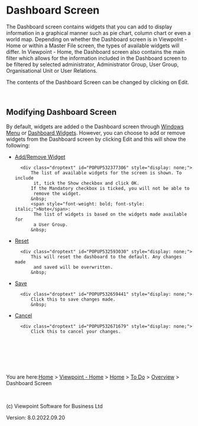 []()




# Dashboard Screen
The Dashboard screen contains widgets that you can add to display information 
 in a graphical manner such as pie chart, column chart or even a world 
 map. Depending on whether the Dashboard screen is in ViewpoInt - Home 
 or within a Master File screen, the types of available widgets will differ. 
 In Viewpoint - Home, the Dashboard screen also contains the main filter 
 which allows for the information included in the Dashboard screen to be 
 filtered by selected administrator, Administrator Group, User Group, Organisational 
 Unit or User Relations.

The contents of the Dashboard Screen can be changed by clicking on Edit.

&nbsp;
## Modifying Dashboard Screen
By default, widgets are added o the Dashboard screen through [Windows 
 Menu](file:///c:/temp/0457b882-c844-4314-8878-ce1a9c2207bd/Configuration/Settings_-_Windows_menu.htm) or [Dashboard 
 Widgets](file:///c:/temp/0457b882-c844-4314-8878-ce1a9c2207bd/Configuration/Dashboard_Widgets.htm). However, you can choose to add or remove widgets from the 
 Dashboard screen by clicking Edit and this will show the following:

	

- [Add/Remove 
    	 Widget](javascript:TextPopup(this))
    
    	<div class="droptext" id="POPUP532377306" style="display: none;">
    		The list of available widgets for the screen is shown. To include 
    		 it, tick the Show checkbox and click OK.
    		If the Mandatory checkbox is ticked, you will not be able to 
    		 remove the widget.
    		&nbsp;
    		<span style="font-weight: bold; font-style: italic;">Note</span>: 
    		 The list of widgets is based on the widgets made available for 
    		 a User Group.
    		&nbsp;
     </div>

	

- [Reset](javascript:TextPopup(this))
    
    	<div class="droptext" id="POPUP532593030" style="display: none;">
    		This will reset the dashboard to the default. Any changes made 
    		 and saved will be overwritten.
    		&nbsp;
     </div>

	

- [Save](javascript:TextPopup(this))
    
    	<div class="droptext" id="POPUP532659441" style="display: none;">
    		Click this to save changes made.
    		&nbsp;
     </div>

	

- [Cancel](javascript:TextPopup(this))
    
    	<div class="droptext" id="POPUP532671679" style="display: none;">
    		Click this to cancel your changes.
     </div>

&nbsp;

&nbsp;

 
&nbsp;

You are here:[Home](file:///c:/temp/0457b882-c844-4314-8878-ce1a9c2207bd/input/Copyright_Notice.htm) &gt; [Viewpoint - Home](file:///c:/temp/0457b882-c844-4314-8878-ce1a9c2207bd/input/Overview.htm) &gt; [Home](file:///c:/temp/0457b882-c844-4314-8878-ce1a9c2207bd/input/Overview.htm) &gt; [To Do](file:///c:/temp/0457b882-c844-4314-8878-ce1a9c2207bd/input/Overview.htm) &gt; [Overview](file:///c:/temp/0457b882-c844-4314-8878-ce1a9c2207bd/input/Overview.htm) &gt; Dashboard Screen

 
&nbsp;
 
(c) Viewpoint Software for 
 Business Ltd
 
Version: 8.0.2022.09.20




